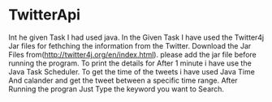 # TwitterApi
Int he given Task I had used java.
In the Given Task I have used the Twitter4j Jar files for fethching the information from the Twitter.
Download the Jar Files from(http://twitter4j.org/en/index.html).
please add the jar file before running the program.
To print the details for After 1 minute i have use the Java Task Scheduler. 
To get the time of the tweets i have used Java Time And calander and get the tweet between a specific time range.
After Running the progran Just Type the keyword you want to Search.
